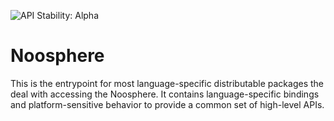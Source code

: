 ![API Stability: Alpha](https://img.shields.io/badge/API%20Stability-Alpha-red)

# Noosphere

This is the entrypoint for most language-specific distributable packages the
deal with accessing the Noosphere. It contains language-specific bindings and
platform-sensitive behavior to provide a common set of high-level APIs.
